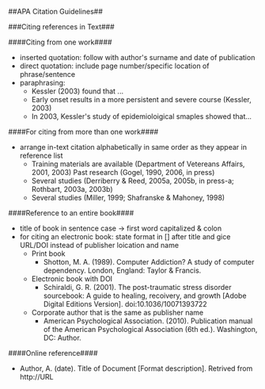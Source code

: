 ##APA Citation Guidelines##

###Citing references in Text###

####Citing from one work####
- inserted quotation: follow with author's surname and date of publication
- direct quotation: include page number/specific location of phrase/sentence
- paraphrasing: 
    + Kessler (2003) found that ...
    + Early onset results in a more persistent and severe course (Kessler, 2003)
    + In 2003, Kessler's study of epidemioloigical smaples showed that...

####For citing from more than one work####
- arrange in-text citation alphabetically in same order as they appear in reference list
    + Training materials are available (Department of Vetereans Affairs, 2001, 2003) Past research (Gogel, 1990, 2006, in press)
    + Several studies (Derriberry & Reed, 2005a, 2005b, in press-a; Rothbart, 2003a, 2003b)
    + Several studies (Miller, 1999; Shafranske & Mahoney, 1998)

####Reference to an entire book####
- title of book in sentence case -> first word capitalized & colon
- for citing an electronic book: state format in [] after title and gice URL/DOI instead of publisher loication and name 
    + Print book
        * Shotton, M. A. (1989). Computer Addiction? A study of computer dependency. London, England: Taylor & Francis.
    + Electronic book with DOI
        * Schiraldi, G. R. (2001). The post-traumatic stress disorder sourcebook: A guide to healing, recoivery, and growth [Adobe Digital Editions Version]. doi:10.1036/10071393722
    + Corporate author that is the same as publisher name
        * American Psychological Association. (2010). Publication manual of the American Psychological Association (6th ed.). Washington, DC: Author.

####Online reference####
- Author, A. (date). Title of Document [Format description]. Retrived from http://URL

